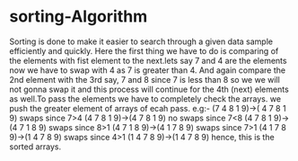 # sorting-Algorithm
Sorting is done to make it easier to search through a given
data sample efficiently and quickly.
Here the first thing  we have to do is comparing of the elements
with fist element to the next.lets say 7 and 4 are the elements
now we have to swap with 4 as 7 is greater than 4. And again compare 
the 2nd element with the 3rd say, 7 and 8 since 7 is less than 8 so we 
we will not gonna swap it and this process will continue for the 4th (next)
elements as well.To pass the elements we have to completely check the arrays.
we push the greater element of arrays of ecah pass.
 e.g:- (7 4 8 1 9)->( 4 7 8 1 9) swaps since 7>4
(4 7 8 1 9)->(4 7 8 1 9) no swaps since 7<8 
(4 7 8 1 9)->(4 7 1 8 9) swaps since 8>1
(4 7 1 8 9)->(4 1 7 8 9) swaps since 7>1
(4 1 7 8 9)->(1 4 7 8 9) swaps since 4>1 
(1 4 7 8 9)->(1 4 7 8 9) hence, this is the sorted arrays.
